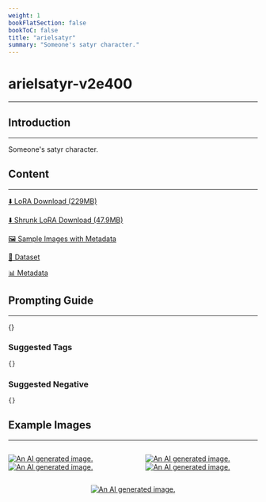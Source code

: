 ```yaml
---
weight: 1
bookFlatSection: false
bookToC: false
title: "arielsatyr"
summary: "Someone's satyr character."
---
```


<!--markdownlint-disable MD025 MD033 -->

# arielsatyr-v2e400

---

## Introduction

---

Someone's satyr character.

## Content

---

[⬇️ LoRA Download (229MB)](https://huggingface.co/k4d3/yiff_toolkit/resolve/main/ponyxl_loras/arielsatyr-v2e400.safetensors?download=true)

[⬇️ Shrunk LoRA Download (47.9MB)](https://huggingface.co/k4d3/yiff_toolkit/resolve/main/ponyxl_loras_shrunk_2/arielsatyr-v2e400_frockpt1_th-3.55.safetensors?download=true)

[🖼️ Sample Images with Metadata](https://huggingface.co/k4d3/yiff_toolkit/tree/main/static/{})

[📐 Dataset](https://huggingface.co/datasets/k4d3/furry/tree/main/{})

[📊 Metadata](https://huggingface.co/k4d3/yiff_toolkit/raw/main/ponyxl_loras/arielsatyr-v2e400.json)

## Prompting Guide

---

{}

### Suggested Tags

```md
{}
```

### Suggested Negative

```md
{}
```

## Example Images

---

<div style="display: flex; justify-content: space-between;">
  <div style="display: flex; justify-content: space-between; width: 45%;">

[![An AI generated image.](small.png)](large.png)
[![An AI generated image.](small.png)](large.png)

</div>
  <div style="display: flex; justify-content: space-between; width: 45%;">

[![An AI generated image.](small.png)](large.png)
[![An AI generated image.](small.png)](large.png)

  </div>
</div>
<div style="display: flex; justify-content: center;">

[![An AI generated image.](small.png)](large.png)

</div>
